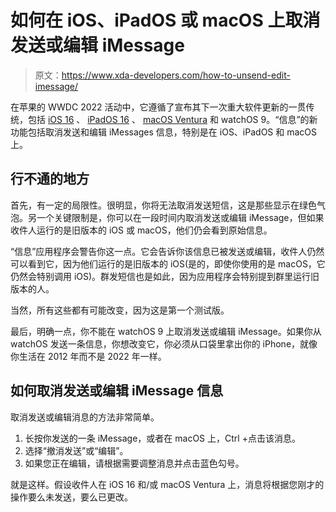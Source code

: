 # 如何在 iOS、iPadOS 或 macOS 上取消发送或编辑 iMessage

> 原文：<https://www.xda-developers.com/how-to-unsend-edit-imessage/>

在苹果的 WWDC 2022 活动中，它遵循了宣布其下一次重大软件更新的一贯传统，包括 [iOS 16](https://www.xda-developers.com/ios-16/) 、 [iPadOS 16](https://www.xda-developers.com/ipados-16/) 、 [macOS Ventura](https://www.xda-developers.com/macos-ventura/) 和 watchOS 9。“信息”的新功能包括取消发送和编辑 iMessages 信息，特别是在 iOS、iPadOS 和 macOS 上。

## 行不通的地方

首先，有一定的局限性。很明显，你将无法取消发送短信，这是那些显示在绿色气泡。另一个关键限制是，你可以在一段时间内取消发送或编辑 iMessage，但如果收件人运行的是旧版本的 iOS 或 macOS，他们仍会看到原始信息。

“信息”应用程序会警告你这一点。它会告诉你该信息已被发送或编辑，收件人仍然可以看到它，因为他们运行的是旧版本的 iOS(是的，即使你使用的是 macOS，它仍然会特别调用 iOS)。群发短信也是如此，因为应用程序会特别提到群里运行旧版本的人。

当然，所有这些都有可能改变，因为这是第一个测试版。

最后，明确一点，你不能在 watchOS 9 上取消发送或编辑 iMessage。如果你从 watchOS 发送一条信息，你想改变它，你必须从口袋里拿出你的 iPhone，就像你生活在 2012 年而不是 2022 年一样。

## 如何取消发送或编辑 iMessage 信息

取消发送或编辑消息的方法非常简单。

1.  长按你发送的一条 iMessage，或者在 macOS 上，Ctrl +点击该消息。
2.  选择“撤消发送”或“编辑”。
3.  如果您正在编辑，请根据需要调整消息并点击蓝色勾号。

就是这样。假设收件人在 iOS 16 和/或 macOS Ventura 上，消息将根据您刚才的操作要么未发送，要么已更改。